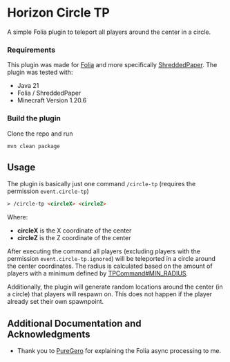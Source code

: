 # Horizon Circle TP

A simple Folia plugin to teleport all players around the center in a circle.

### Requirements

This plugin was made for [Folia](https://papermc.io/software/folia) and more specifically [ShreddedPaper](https://github.com/MultiPaper/ShreddedPaper).
The plugin was tested with:

* Java 21
* Folia / ShreddedPaper
* Minecraft Version 1.20.6

### Build the plugin

Clone the repo and run

```shell
mvn clean package
```

## Usage

The plugin is basically just one command ``/circle-tp`` (requires the permission ``event.circle-tp``)

```html
> /circle-tp <circleX> <circleZ>
```

Where:
- **circleX** is the X coordinate of the center
- **circleZ** is the Z coordinate of the center

After executing the command all players (excluding players with the permission ``event.circle-tp.ignored``) will be teleported in a circle around the center coordinates.
The radius is calculated based on the amount of players with a minimum defined by [TPCommand#MIN_RADIUS](https://github.com/DerEingerostete/HorizonCircleTP/blob/master/src/main/java/de/dereingerostete/circletp/command/TPCommand.java#L32).

Additionally, the plugin will generate random locations around the center (in a circle) that players will respawn on. This does not happen if the player already set their own spawnpoint.

## Additional Documentation and Acknowledgments

* Thank you to [PureGero](https://github.com/PureGero) for explaining the Folia async processing to me.
